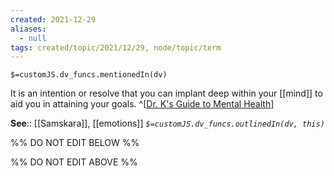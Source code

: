 ```yaml
---
created: 2021-12-29 
aliases:
  - null
tags: created/topic/2021/12/29, node/topic/term
---
```

`$=customJS.dv_funcs.mentionedIn(dv)`

It is an intention or resolve that you can implant deep within your [[mind]] to aid you in attaining your goals.
^[[Dr. K's Guide to Mental Health](https://coaching.healthygamer.gg/guide)]

**See**:: [[Samskara]], [[emotions]]
*`$=customJS.dv_funcs.outlinedIn(dv, this)`*

%% DO NOT EDIT BELOW %%

%% DO NOT EDIT ABOVE %%
